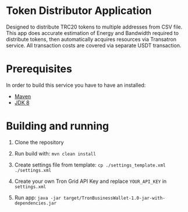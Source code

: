 # Token Distributor Application
Designed to distribute TRC20 tokens to multiple addresses from CSV file. 
This app does accurate estimation of Energy and Bandwidth required to distribute tokens, then automatically acquires resources via Transatron service. All transaction costs are covered via separate USDT transaction.

# Prerequisites

In order to build this service you have to have an installed:

* [Maven](https://maven.apache.org/download.cgi)
* [JDK 8](https://docs.oracle.com/javase/8/docs/technotes/guides/install/install_overview.html#A1097257)

# Building and running

1. Clone the repository

2. Run build with: ```mvn clean install```

3. Create settings file from template: ```cp ./settings_template.xml ./settings.xml```

4. Create your own Tron Grid API Key and replace `YOUR_API_KEY` in `settings.xml`

5. Run app: ```java -jar target/TronBusinessWallet-1.0-jar-with-dependencies.jar```
